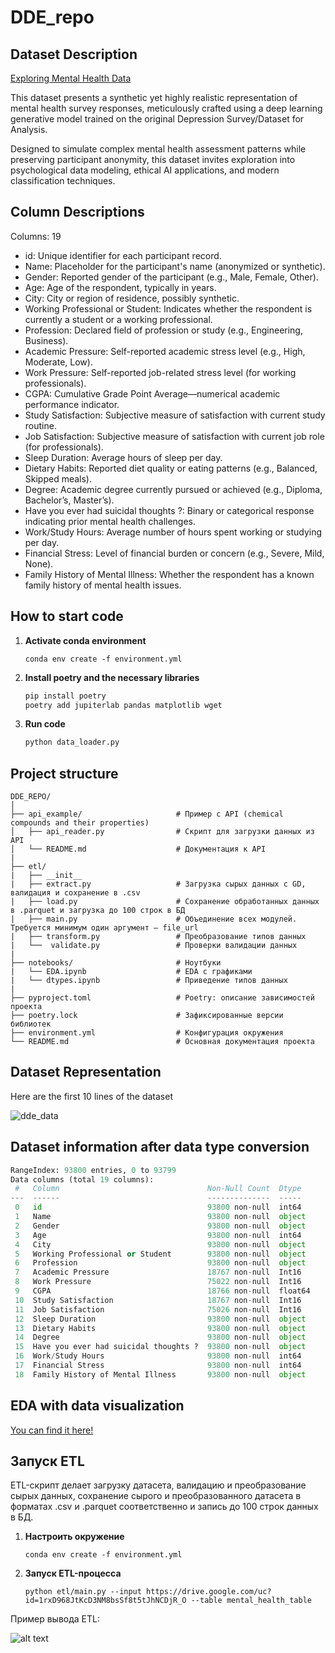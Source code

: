 # DDE_repo

## Dataset Description

[Exploring Mental Health Data](https://drive.google.com/file/d/1rxD968JtKcD3NM8bsSf8t5tJhNCDjR_O/view?usp=sharing)

This dataset presents a synthetic yet highly realistic representation of mental health survey responses, meticulously crafted using a deep learning generative model trained on the original Depression Survey/Dataset for Analysis.

Designed to simulate complex mental health assessment patterns while preserving participant anonymity, this dataset invites exploration into psychological data modeling, ethical AI applications, and modern classification techniques.

## Column Descriptions
Columns: 19

* id: Unique identifier for each participant record.
* Name: Placeholder for the participant's name (anonymized or synthetic).
* Gender: Reported gender of the participant (e.g., Male, Female, Other).
* Age: Age of the respondent, typically in years.
* City: City or region of residence, possibly synthetic.
* Working Professional or Student: Indicates whether the respondent is currently a student or a working professional.
* Profession: Declared field of profession or study (e.g., Engineering, Business).
* Academic Pressure: Self-reported academic stress level (e.g., High, Moderate, Low).
* Work Pressure: Self-reported job-related stress level (for working professionals).
* CGPA: Cumulative Grade Point Average—numerical academic performance indicator.
* Study Satisfaction: Subjective measure of satisfaction with current study routine.
* Job Satisfaction: Subjective measure of satisfaction with current job role (for professionals).
* Sleep Duration: Average hours of sleep per day.
* Dietary Habits: Reported diet quality or eating patterns (e.g., Balanced, Skipped meals).
* Degree: Academic degree currently pursued or achieved (e.g., Diploma, Bachelor’s, Master’s).
* Have you ever had suicidal thoughts ?: Binary or categorical response indicating prior mental health challenges.
* Work/Study Hours: Average number of hours spent working or studying per day.
* Financial Stress: Level of financial burden or concern (e.g., Severe, Mild, None).
* Family History of Mental Illness: Whether the respondent has a known family history of mental health issues.


## How to start code

1. **Activate conda environment**
   ```
   conda env create -f environment.yml
   ```
3. **Install poetry and the necessary libraries**
   ```python
   pip install poetry
   poetry add jupiterlab pandas matplotlib wget
   ```
5. **Run code**
   ```python
   python data_loader.py
   ```

## Project structure
```
DDE_REPO/
│
├── api_example/                     # Пример с API (chemical compounds and their properties)
│   ├── api_reader.py                # Скрипт для загрузки данных из API
│   └── README.md                    # Документация к API
|
├── etl/                             
|   ├── __init__
|   ├── extract.py                   # Загрузка сырых данных с GD, валидация и сохранение в .csv
|   ├── load.py                      # Сохранение обработанных данных в .parquet и загрузка до 100 строк в БД
|   ├── main.py                      # Объединение всех модулей. Требуется минимум один аргумент — file_url
|   ├── transform.py                 # Преобразование типов данных
|   └──  validate.py                 # Проверки валидации данных                 
|
├── notebooks/                       # Ноутбуки
|   └── EDA.ipynb                    # EDA с графиками
|   └── dtypes.ipynb                 # Приведение типов данных
|
├── pyproject.toml                   # Poetry: описание зависимостей проекта
├── poetry.lock                      # Зафиксированные версии библиотек
├── environment.yml                  # Конфигурация окружения 
└── README.md                        # Основная документация проекта
```

## Dataset Representation

Here are the first 10 lines of the dataset

![dde_data](https://github.com/user-attachments/assets/59c4b77e-7bf3-41f9-aedb-cebb6882333a)

## Dataset information after data type conversion

```python
RangeIndex: 93800 entries, 0 to 93799
Data columns (total 19 columns):
 #   Column                                 Non-Null Count  Dtype
---  ------                                 --------------  -----
 0   id                                     93800 non-null  int64
 1   Name                                   93800 non-null  object
 2   Gender                                 93800 non-null  object
 3   Age                                    93800 non-null  int64
 4   City                                   93800 non-null  object
 5   Working Professional or Student        93800 non-null  object
 6   Profession                             93800 non-null  object
 7   Academic Pressure                      18767 non-null  Int16
 8   Work Pressure                          75022 non-null  Int16
 9   CGPA                                   18766 non-null  float64
 10  Study Satisfaction                     18767 non-null  Int16
 11  Job Satisfaction                       75026 non-null  Int16
 12  Sleep Duration                         93800 non-null  object
 13  Dietary Habits                         93800 non-null  object
 14  Degree                                 93800 non-null  object
 15  Have you ever had suicidal thoughts ?  93800 non-null  object
 16  Work/Study Hours                       93800 non-null  int64
 17  Financial Stress                       93800 non-null  int64
 18  Family History of Mental Illness       93800 non-null  object
```

## EDA with data visualization

[You can find it here!](https://nbviewer.org/github/lapoverine/DDE_repo/blob/main/notebooks/EDA.ipynb)

## Запуск ETL 
ETL-скрипт делает загрузку датасета, валидацию и преобразование сырых данных, сохранение сырого и преобразованного датасета в форматах .csv и .parquet соответственно и запись до 100 строк данных в БД.

1. **Настроить окружение**
   ```
   conda env create -f environment.yml
   ```
2. **Запуск ETL-процесса**
   ```
   python etl/main.py --input https://drive.google.com/uc?id=1rxD968JtKcD3NM8bsSf8t5tJhNCDjR_O --table mental_health_table
   ```
Пример вывода ETL:

![alt text](image.png)